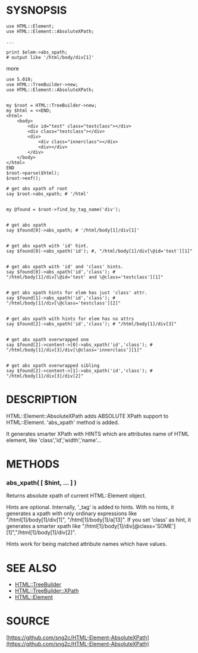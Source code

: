 # SYSNOPSIS

    use HTML::Element;
    use HTML::Element::AbsoluteXPath;

    ...

    print $elem->abs_xpath;
    # output like '/html/body/div[1]'

more

    use 5.010;
    use HTML::TreeBuilder->new;
    use HTML::Element::AbsoluteXPath;
    

    my $root = HTML::TreeBuilder->new;
    my $html = <<END;
    <html>
        <body>
            <div id="test" class="testclass"></div>
            <div class="testclass"></div>
            <div>
                <div class="innerclass"></div>
                <div></div>
            </div>
        </body>
    </html>
    END
    $root->parse($html);
    $root->eof();

    # get abs xpath of root
    say $root->abs_xpath; # '/html' 
    

    my @found = $root->find_by_tag_name('div');
    

    # get abs xpath
    say $found[0]->abs_xpath; # '/html/body[1]/div[1]' 
    

    # get abs xpath with 'id' hint.
    say $found[0]->abs_xpath('id'); #, "/html/body[1]/div[\@id='test'][1]"
    

    # get abs xpath with 'id' and 'class' hints.
    say $found[0]->abs_xpath('id','class'); # "/html/body[1]/div[\@id='test' and \@class='testclass'][1]"
    

    # get abs xpath hints for elem has just 'class' attr.
    say $found[1]->abs_xpath('id','class'); # "/html/body[1]/div[\@class='testclass'][2]"
    

    # get abs xpath with hints for elem has no attrs
    say $found[2]->abs_xpath('id','class'); # "/html/body[1]/div[3]"
    

    # get abs xpath overwrapped one
    say $found[2]->content->[0]->abs_xpath('id','class'); # "/html/body[1]/div[3]/div[\@class='innerclass'][1]"
    

    # get abs xpath overwrapped sibling
    say $found[2]->content->[1]->abs_xpath('id','class'); # "/html/body[1]/div[3]/div[2]"

# DESCRIPTION

HTML::Element::AbsoluteXPath adds ABSOLUTE XPath support to HTML::Element.
'abs\_xpath' method is added.

It generates smarter XPath with HINTS which are attributes name of HTML element, like 'class','id','width','name'...



# METHODS

### abs\_xpath( \[ $hint, ... \] )

Returns absolute xpath of current HTML::Element object.

Hints are optional. Internally, '\_tag' is added to hints.
With no hints, it generates a xpath with only ordinary expressions like "/html\[1\]/body\[1\]/div\[1\]", "/html\[1\]/body\[1\]/a\[13\]".
If you set 'class' as hint, it generates a smarter xpath like "/html\[1\]/body\[1\]/div\[@class='SOME'\]\[1\]","/html\[1\]/body\[1\]/div\[2\]".

Hints work for being matched attribute names which have values.

# SEE ALSO

- [HTML::TreeBuilder](http://search.cpan.org/perldoc?HTML::TreeBuilder)
- [HTML::TreeBuilder::XPath](http://search.cpan.org/perldoc?HTML::TreeBuilder::XPath)
- [HTML::Element](http://search.cpan.org/perldoc?HTML::Element)

# SOURCE

[https://github.com/sng2c/HTML-Element-AbsoluteXPath](https://github.com/sng2c/HTML-Element-AbsoluteXPath)
